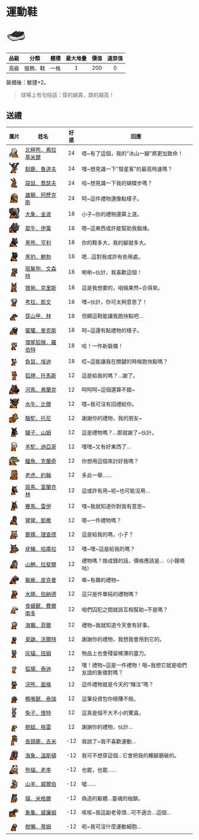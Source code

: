 # 運動鞋

![img](images/item_pic_QX.png)

|品級|分類|體積|最大堆疊|價值|違禁值|
|:--:|:--:|:--:|:--:|:--:|:--:|
|高級|服飾、鞋|一格|1|200|0|

裝備後：敏捷+2。

> 球場上有句俗話：穿的越貴，跳的越高！

## 送禮

|圖片|姓名|好感|回應|
|:--:|--|:--:|--|
|![img](images/PolarBear.png)|[北極熊．弗拉基米爾](北極熊．弗拉基米爾.md)|24|唔\~有了這個，我的“冰山一腳”將更加致命！|
|![img](images/reindeer.png)|[馴鹿．魯道夫](馴鹿．魯道夫.md)|24|嘿\~想見識一下“彗星客”的最高時速嗎？|
|![img](images/kangaroo.png)|[袋鼠．喬瑟夫](袋鼠．喬瑟夫.md)|24|哈\~想見識一下我的蝴蝶步嗎？|
|![img](images/lion.png)|[雄獅．阿歷克斯](雄獅．阿歷克斯.md)|24|呵\~這件禮物還像點樣子。|
|![img](images/elephant.png)|[大象．金波](大象．金波.md)|18|小子\~你的禮物還算上道。|
|![img](images/rhinoceros.png)|[犀牛．伊萬](犀牛．伊萬.md)|18|嗯\~這東西或許能幫助我鍛煉。|
|![img](images/BlackBear.png)|[黑熊．亨利](黑熊．亨利.md)|18|你的鞋多大，我的腳就多大。|
|![img](images/BlackPanther.png)|[黑豹．鮑勃](黑豹．鮑勃.md)|18|嗯…這對我或許有些用處。|
|![img](images/SpottedHyaena.png)|[斑鬣狗．文森特](斑鬣狗．文森特.md)|18|喲喲\~伙計，我喜歡這個！|
|![img](images/Lynx.png)|[猞猁．克里斯](猞猁．克里斯.md)|18|這是我想要的，咱倆果然\~合得來。|
|![img](images/Koala.png)|[考拉．凱文](考拉．凱文.md)|18|嘿\~伙計，你可太夠意思了！|
|![img](images/pangolin.png)|[穿山甲．林](穿山甲．林.md)|18|但願這鞋能讓我跑快點吧…|
|![img](images/HoneyBadger.png)|[蜜獾．麥克斯](蜜獾．麥克斯.md)|18|呵\~這還有點禮物的樣子。|
|![img](images/RingTailedLemur.png)|[環尾狐猴．羅伯特](環尾狐猴．羅伯特.md)|18|哈！一件新裝備！|
|![img](images/Possum.png)|[負鼠．埃迪](負鼠．埃迪.md)|18|哎\~這能讓我在關鍵的時候跑快點嗎？|
|![img](images/fox.png)|[狐貍．托馬斯](狐貍．托馬斯.md)|12|這是給我的嗎？…謝了。|
|![img](images/hippopotamus.png)|[河馬．弗蘭克](河馬．弗蘭克.md)|12|呵呵呵\~這個還算不錯\~|
|![img](images/AfricanBuffalo.png)|[水牛．比爾](水牛．比爾.md)|12|喂\~我可沒有回禮給你。|
|![img](images/camel.png)|[駱駝．托尼](駱駝．托尼.md)|12|謝謝你的禮物，我的朋友\~|
|![img](images/donkey.png)|[驢子．山姆](驢子．山姆.md)|12|這是禮物嗎？…那就謝了\~伙計。|
|![img](images/Alpaca.png)|[羊駝．迪亞哥](羊駝．迪亞哥.md)|12|嘿嘿\~又有好東西了…|
|![img](images/crocodile.png)|[鱷魚．克蘭奇](鱷魚．克蘭奇.md)|12|你想用這個來討好我嗎？|
|![img](images/tiger.png)|[老虎．約翰](老虎．約翰.md)|12|多此一舉……|
|![img](images/zebra.png)|[斑馬．富蘭克林](斑馬．富蘭克林.md)|12|這或許有用\~呃\~也可能沒用…|
|![img](images/horse.png)|[賽馬．雷伊](賽馬．雷伊.md)|12|嘿\~我就知道你對我有意思\~|
|![img](images/chimpanzee.png)|[猩猩．凱撒](猩猩．凱撒.md)|12|嗯\~一件禮物嗎？|
|![img](images/DeerDolphin.png)|[鹿豚．理查德](鹿豚．理查德.md)|12|這是給我的嗎，小子？|
|![img](images/Warthog.png)|[疣豬．哈庫拉](疣豬．哈庫拉.md)|12|嘿\~嘿\~這是給我的嗎？|
|![img](images/Mandrill.png)|[山魈．拉斐爾](山魈．拉斐爾.md)|12|禮物嗎？換成錢的話，價格應該是…（小聲嘀咕）|
|![img](images/MarineIguana.png)|[鬣蜥．皮克曼](鬣蜥．皮克曼.md)|12|嘶\~有趣的禮物\~|
|![img](images/Capybara.png)|[水豚．伯納德](水豚．伯納德.md)|12|這只是件單純的禮物嗎？|
|![img](images/Anteater.png)|[食蟻獸．費爾南多](食蟻獸．費爾南多.md)|12|咱們囚犯之間就該互相幫助\~不是嗎？|
|![img](images/SeaOtter.png)|[海獺．菲爾](海獺．菲爾.md)|12|禮物\~我就知道今天會有好事。|
|![img](images/skunk.png)|[臭鼬．沃爾特](臭鼬．沃爾特.md)|12|謝謝你的禮物，我想我會用到它的。|
|![img](images/cat.png)|[灰貓．班姆](灰貓．班姆.md)|12|物品上也會殘留稀薄的靈力。|
|![img](images/meerkat.png)|[狐獴．泰迪](狐獴．泰迪.md)|12|嘿！禮物\~這是一件禮物！哦\~我想它就是咱們友誼的象徵對嗎？|
|![img](images/Raccoon.png)|[浣熊．面條](浣熊．面條.md)|12|這件禮物就是今天的“賭注”嗎？|
|![img](images/platypus.png)|[鴨嘴獸．泰瑞](鴨嘴獸．泰瑞.md)|12|這筆投資包你穩賺不賠。|
|![img](images/rabbit.png)|[兔子．懷特](兔子．懷特.md)|12|這真是個不大不小的驚喜。|
|![img](images/Treefrog.png)|[樹蛙．格雷](樹蛙．格雷.md)|12|謝謝你的禮物，伙計…|
|![img](images/giraffe.png)|[長頸鹿．吉米](長頸鹿．吉米.md)|-12|我說了\~我不喜歡運動…|
|![img](images/walrus.png)|[海象．溫斯頓](海象．溫斯頓.md)|-12|我可不想穿這個…它會把我的鰭腳磨破的。|
|![img](images/panda.png)|[熊貓．老李](熊貓．老李.md)|-12|也罷，也罷……|
|![img](images/goat.png)|[山羊．威爾伯](山羊．威爾伯.md)|-12|噓……|
|![img](images/tapir.png)|[貘．米格爾](貘．米格爾.md)|-12|偽造的軀體…靈魂的枷鎖。|
|![img](images/Tortoise.png)|[象龜．威廉姆](象龜．威廉姆.md)|-12|咳咳\~我這副老骨頭…可不適合…這個…|
|![img](images/sloth.png)|[樹懶．蒂姆](樹懶．蒂姆.md)|-12|呃\~我可沒什麼運動細胞…|

